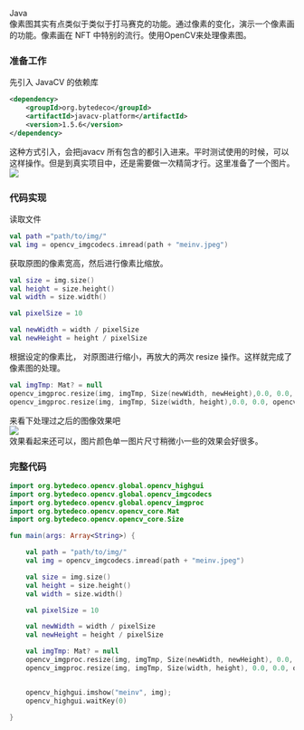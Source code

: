 Java<br />像素图其实有点类似于类似于打马赛克的功能。通过像素的变化，演示一个像素画的功能。像素画在 NFT 中特别的流行。使用OpenCV来处理像素图。
<a name="xQtxT"></a>
### 准备工作
先引入 JavaCV 的依赖库
```xml
<dependency>
	<groupId>org.bytedeco</groupId>
	<artifactId>javacv-platform</artifactId>
	<version>1.5.6</version>
</dependency>
```
这种方式引入，会把javacv 所有包含的都引入进来。平时测试使用的时候，可以这样操作。但是到真实项目中，还是需要做一次精简才行。这里准备了一个图片。<br />![](https://cdn.nlark.com/yuque/0/2022/png/396745/1646353372267-46a7663d-1758-407a-921c-dcb79258fe0e.png#clientId=uc1bb116f-83ba-4&from=paste&id=u0c4d996c&originHeight=1001&originWidth=1005&originalType=url&ratio=1&rotation=0&showTitle=false&status=done&style=none&taskId=u6b0d6cc8-2284-4d99-b62c-6bba27c0500&title=)
<a name="ER5qV"></a>
### 代码实现
读取文件
```kotlin
val path ="path/to/img/"
val img = opencv_imgcodecs.imread(path + "meinv.jpeg")
```
获取原图的像素宽高，然后进行像素比缩放。
```kotlin
val size = img.size()
val height = size.height()
val width = size.width()

val pixelSize = 10

val newWidth = width / pixelSize
val newHeight = height / pixelSize
```
根据设定的像素比， 对原图进行缩小，再放大的两次 resize 操作。这样就完成了像素图的处理。
```kotlin
val imgTmp: Mat? = null
opencv_imgproc.resize(img, imgTmp, Size(newWidth, newHeight),0.0, 0.0, opencv_imgproc.INTER_NEAREST)
opencv_imgproc.resize(img, imgTmp, Size(width, height),0.0, 0.0, opencv_imgproc.INTER_NEAREST)
```
来看下处理过之后的图像效果吧<br />![](https://cdn.nlark.com/yuque/0/2022/png/396745/1646353372254-e8a90406-7340-4370-9bfe-7617b1fbce6e.png#clientId=uc1bb116f-83ba-4&from=paste&id=ue28438b8&originHeight=493&originWidth=495&originalType=url&ratio=1&rotation=0&showTitle=false&status=done&style=none&taskId=u366ebbf7-892f-49a0-af36-0a2034302ae&title=)<br />效果看起来还可以，图片颜色单一图片尺寸稍微小一些的效果会好很多。
<a name="eclKH"></a>
### 完整代码
```kotlin
import org.bytedeco.opencv.global.opencv_highgui
import org.bytedeco.opencv.global.opencv_imgcodecs
import org.bytedeco.opencv.global.opencv_imgproc
import org.bytedeco.opencv.opencv_core.Mat
import org.bytedeco.opencv.opencv_core.Size

fun main(args: Array<String>) {

    val path = "path/to/img/"
    val img = opencv_imgcodecs.imread(path + "meinv.jpeg")

    val size = img.size()
    val height = size.height()
    val width = size.width()

    val pixelSize = 10

    val newWidth = width / pixelSize
    val newHeight = height / pixelSize

    val imgTmp: Mat? = null
    opencv_imgproc.resize(img, imgTmp, Size(newWidth, newHeight), 0.0, 0.0, opencv_imgproc.INTER_NEAREST)
    opencv_imgproc.resize(img, imgTmp, Size(width, height), 0.0, 0.0, opencv_imgproc.INTER_NEAREST)


    opencv_highgui.imshow("meinv", img);
    opencv_highgui.waitKey(0)

}
```
